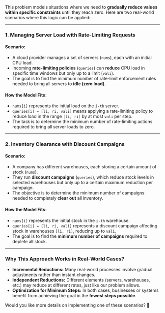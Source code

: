 This problem models situations where we need to **gradually reduce values within specific constraints** until they reach zero. Here are two real-world scenarios where this logic can be applied:

---

### **1. Managing Server Load with Rate-Limiting Requests**
#### **Scenario:**
- A cloud provider manages a set of servers (`nums`), each with an initial CPU load.
- Incoming **rate-limiting policies** (`queries`) can **reduce** CPU load in specific time windows but only up to a limit (`vali`).
- The goal is to find the minimum number of rate-limit enforcement rules needed to bring all servers to **idle (zero load).**

#### **How the Model Fits:**
- `nums[i]` represents the initial load on the `i-th` server.
- `queries[i] = [li, ri, vali]` means applying a rate-limiting policy to reduce load in the range `[li, ri]` by at most `vali` per step.
- The task is to determine the minimum number of rate-limiting actions required to bring all server loads to zero.

---

### **2. Inventory Clearance with Discount Campaigns**
#### **Scenario:**
- A company has different warehouses, each storing a certain amount of stock (`nums`).
- They run **discount campaigns** (`queries`), which reduce stock levels in selected warehouses but only up to a certain maximum reduction per campaign.
- The objective is to determine the minimum number of campaigns needed to completely **clear out** all inventory.

#### **How the Model Fits:**
- `nums[i]` represents the initial stock in the `i-th` warehouse.
- `queries[i] = [li, ri, vali]` represents a discount campaign affecting stock in warehouses `[li, ri]`, reducing up to `vali`.
- The goal is to find the **minimum number of campaigns** required to deplete all stock.

---

### **Why This Approach Works in Real-World Cases?**
- **Incremental Reductions:** Many real-world processes involve gradual adjustments rather than instant changes.
- **Independent Reductions:** Different elements (servers, warehouses, etc.) may reduce at different rates, just like our problem allows.
- **Optimization for Minimum Steps:** In both cases, businesses or systems benefit from achieving the goal in the **fewest steps possible**.

Would you like more details on implementing one of these scenarios? 🚀

